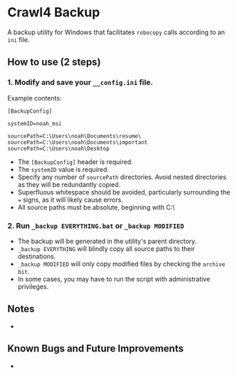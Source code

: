 # Crawl4 Backup

A backup utility for Windows that facilitates `robocopy` calls according to an `ini` file.

## How to use (2 steps)

### 1. Modify and save your `__config.ini` file.

Example contents:

```
[BackupConfig]

systemID=noah_msi

sourcePath=C:\Users\noah\Documents\resume\
sourcePath=C:\Users\noah\Documents\important
sourcePath=C:\Users\noah\Desktop
```

- The `[BackupConfig]` header is required.
- The `systemID` value is required.
- Specify any number of `sourcePath` directories. Avoid nested directories as they will be
	redundantly copied.
- Superfluous whitespace should be avoided, particularly surrounding the `=` signs, as it will
	likely cause errors.
- All source paths must be absolute, beginning with C:\

### 2. Run `_backup EVERYTHING.bat` or `_backup MODIFIED`

- The backup will be generated in the utility's parent directory.
- `_backup EVERYTHING` will blindly copy all source paths to their destinations.
- `_backup MODIFIED` will only copy modified files by checking the `archive bit`.
- In some cases, you may have to run the script with administrative privileges.

## Notes

-

## Known Bugs and Future Improvements

-
